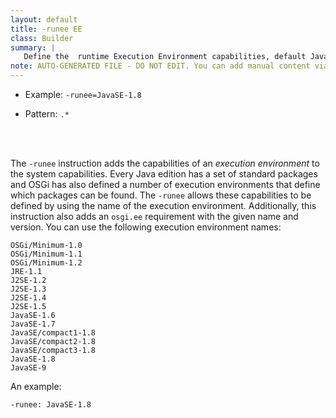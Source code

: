 ```yaml
---
layout: default
title: -runee EE
class: Builder
summary: |
   Define the  runtime Execution Environment capabilities, default Java 6.
note: AUTO-GENERATED FILE - DO NOT EDIT. You can add manual content via same filename in ext folder. 
---
```


- Example: `-runee=JavaSE-1.8`

- Pattern: `.*`

<!-- Manual content from: ext/runee.md --><br /><br />
The `-runee` instruction adds the capabilities of an _execution environment_ to the system capabilities. Every Java edition has a set of standard packages and OSGi has also defined a number of execution environments that define which packages can be found. The `-runee` allows these capabilities to be defined by using the name of the execution environment. Additionally, this instruction also adds an `osgi.ee` requirement with the given name and version. You can use the following execution environment names:

	OSGi/Minimum-1.0
	OSGi/Minimum-1.1 
	OSGi/Minimum-1.2
	JRE-1.1
	J2SE-1.2
	J2SE-1.3
	J2SE-1.4
	J2SE-1.5
	JavaSE-1.6
	JavaSE-1.7
	JavaSE/compact1-1.8
	JavaSE/compact2-1.8
	JavaSE/compact3-1.8
	JavaSE-1.8
	JavaSE-9

An example:

	-runee: JavaSE-1.8
